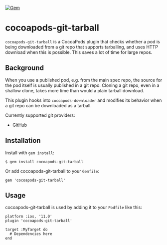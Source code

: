 [![Gem](https://img.shields.io/gem/v/cocoapods-git-tarball.svg)](https://rubygems.org/gems/cocoapods-git-tarball)

# cocoapods-git-tarball

`cocoapods-git-tarball` is a CocoaPods plugin that checks whether a pod is being downloaded from a git repo that supports tarballing, and uses HTTP download when this is possible. This saves a lot of time for large repos.  

## Background

When you use a published pod, e.g. from the main spec repo, the source for the pod itself is usually published in a git repo. Cloning a git repo, even in a shallow clone, takes more time than would a plain tarball download.

This plugin hooks into `cocoapods-downloader` and modifies its behavior when a git repo can be downloaded as a tarball. 

Currently supported git providers:

* GitHub

## Installation

Install with `gem install`:

    $ gem install cocoapods-git-tarball

Or add cocoapods-git-tarball to your `Gemfile`:

    gem 'cocoapods-git-tarball'

## Usage

cocoapods-git-tarball is used by adding it to your `Podfile` like this:

```
platform :ios, '11.0'
plugin 'cocoapods-git-tarball'

target :MyTarget do
  # Dependencies here
end
```
